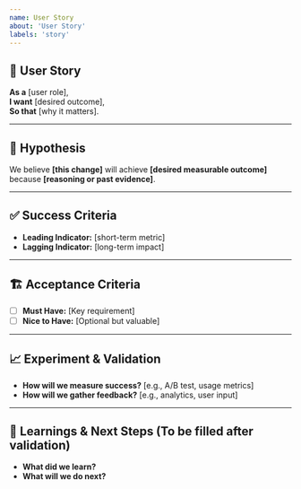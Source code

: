 ```yaml
---
name: User Story
about: 'User Story'
labels: 'story'
---
```


## 📝 User Story  
**As a** [user role],  
**I want** [desired outcome],  
**So that** [why it matters].  

---

## 🎯 Hypothesis  
We believe **[this change]** will achieve **[desired measurable outcome]**  
because **[reasoning or past evidence]**.  

---

## ✅ Success Criteria  
- **Leading Indicator:** [short-term metric]  
- **Lagging Indicator:** [long-term impact]  

---

## 🏗 Acceptance Criteria  
- [ ] **Must Have:** [Key requirement]  
- [ ] **Nice to Have:** [Optional but valuable]  

---

## 📈 Experiment & Validation  
- **How will we measure success?** [e.g., A/B test, usage metrics]  
- **How will we gather feedback?** [e.g., analytics, user input]  

---

## 📣 Learnings & Next Steps (To be filled after validation)  
- **What did we learn?**  
- **What will we do next?**  


